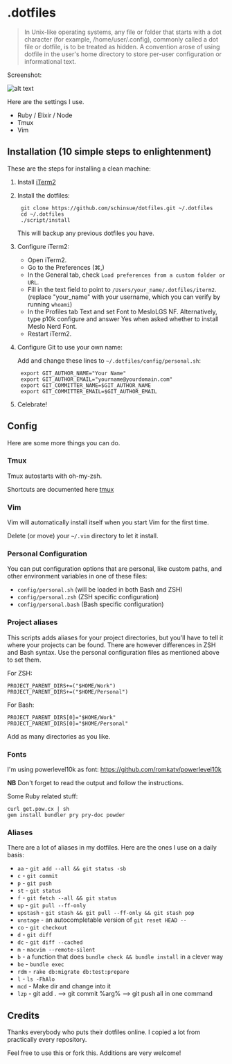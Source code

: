 # .dotfiles

> In Unix-like operating systems, any file or folder that starts with a dot character (for example, /home/user/.config), commonly called a dot file or dotfile, is to be treated as hidden.
> A convention arose of using dotfile in the user's home directory to store per-user configuration or informational text.

Screenshot:

![alt text][logo]

[logo]: https://i.imgur.com/ubeMEuq.png "Example"

Here are the settings I use.

* Ruby / Elixir / Node
* Tmux
* Vim

## Installation (10 simple steps to enlightenment)

These are the steps for installing a clean machine:

1. Install [iTerm2](http://www.iterm2.com/)
2. Install the dotfiles:

        git clone https://github.com/schinsue/dotfiles.git ~/.dotfiles
        cd ~/.dotfiles
        ./script/install

    This will backup any previous dotfiles you have.

3. Configure iTerm2:

    * Open iTerm2.
    * Go to the Preferences (⌘,)
    * In the General tab, check `Load preferences from a custom folder or URL`.
    * Fill in the text field to point to `/Users/your_name/.dotfiles/iterm2`.
      (replace "your_name" with your username, which you can verify by running `whoami`)
    * In the Profiles tab Text and set Font to MesloLGS NF. Alternatively, type p10k configure and answer Yes when asked whether to install Meslo Nerd Font.
    * Restart iTerm2.
   
4. Configure Git to use your own name:

    Add and change these lines to `~/.dotfiles/config/personal.sh`:

        export GIT_AUTHOR_NAME="Your Name"
        export GIT_AUTHOR_EMAIL="yourname@yourdomain.com"
        export GIT_COMMITTER_NAME=$GIT_AUTHOR_NAME
        export GIT_COMMITTER_EMAIL=$GIT_AUTHOR_EMAIL

5. Celebrate!

## Config

Here are some more things you can do.

### Tmux
Tmux autostarts with oh-my-zsh.

Shortcuts are documented here [tmux](https://github.com/gpakosz/.tmux)

### Vim

Vim will automatically install itself when you start Vim for the first time.

Delete (or move) your `~/.vim` directory to let it install.

### Personal Configuration

You can put configuration options that are personal, like custom paths, and
other environment variables in one of these files:

* `config/personal.sh` (will be loaded in both Bash and ZSH)
* `config/personal.zsh` (ZSH specific configuration)
* `config/personal.bash` (Bash specific configuration)

### Project aliases

This scripts adds aliases for your project directories, but you'll have to tell
it where your projects can be found. There are however differences in ZSH and
Bash syntax. Use the personal configuration files as mentioned above to set
them.

For ZSH:

    PROJECT_PARENT_DIRS+=("$HOME/Work")
    PROJECT_PARENT_DIRS+=("$HOME/Personal")

For Bash:

    PROJECT_PARENT_DIRS[0]="$HOME/Work"
    PROJECT_PARENT_DIRS[0]="$HOME/Personal"

Add as many directories as you like.

### Fonts

I'm using powerlevel10k as font: https://github.com/romkatv/powerlevel10k

**NB** Don't forget to read the output and follow the instructions.

Some Ruby related stuff:

    curl get.pow.cx | sh
    gem install bundler pry pry-doc powder

### Aliases

There are a lot of aliases in my dotfiles.
Here are the ones I use on a daily basis:

* `aa` - `git add --all && git status -sb`
* `c` - `git commit`
* `p` - `git push`
* `st` - `git status`
* `f` - `git fetch --all && git status`
* `up` - `git pull --ff-only`
* `upstash` - `git stash && git pull --ff-only && git stash pop`
* `unstage` - an autocompletable version of `git reset HEAD --`
* `co` - `git checkout`
* `d` - `git diff`
* `dc` - `git diff --cached`
* `m` - `macvim --remote-silent`
* `b` - a function that does `bundle check && bundle install` in a clever way
* `be` - `bundle exec`
* `rdm` - `rake db:migrate db:test:prepare`
* `l` - `ls -FhAlo`
* `mcd` - Make dir and change into it
* `lzp` - git add . --> git commit %arg% --> git push all in one command

## Credits

Thanks everybody who puts their dotfiles online. I copied a lot from
practically every repository.

Feel free to use this or fork this. Additions are very welcome!
